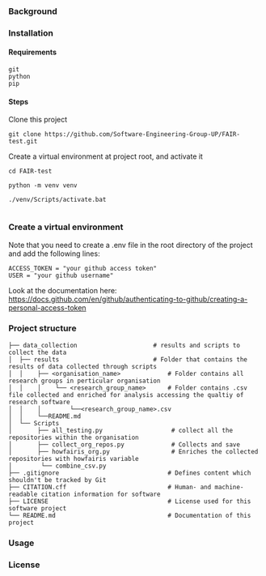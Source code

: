 ### Background 
    
    
    
    
    
    
### Installation 
    
    
    
#### Requirements 
    
    git 
    python 
    pip 
    
#### Steps 
Clone this project  
```
git clone https://github.com/Software-Engineering-Group-UP/FAIR-test.git
```
Create a virtual environment at project root, and activate it 
    
```
cd FAIR-test
    
python -m venv venv
    
./venv/Scripts/activate.bat
    
```
    
    
### Create a virtual environment 

Note that you need to create a .env file in the root directory of the project and add the following lines:
```
ACCESS_TOKEN = "your github access token" 
USER = "your github username" 
```
Look at the documentation here:  https://docs.github.com/en/github/authenticating-to-github/creating-a-personal-access-token
    
### Project structure 
    
    
    
    
    ├── data_collection                     # results and scripts to collect the data  
    │  ├── results                          # Folder that contains the results of data collected through scripts
    │  │    ├── <organisation_name>	            # Folder contains all research groups in perticular organisation 
    │  │    │    └── <research_group_name>      # Folder contains .csv file collected and enriched for analysis accessing the qualtiy of research software 
    │  │    │        └──<research_group_name>.csv
    │  │    └──README.md 
    │  └── Scripts 
    │       ├── all_testing.py                   # collect all the repositories within the organisation
    │       ├── collect_org_repos.py             # Collects and save
    │       ├── howfairis_org.py                 # Enriches the collected repositories with howfairis variable
    │        └── combine_csv.py  
    ├── .gitignore				                # Defines content which shouldn't be tracked by Git
    ├── CITATION.cff			                # Human- and machine-readable citation information for software
    ├── LICENSE				                    # License used for this software project
    └── README.md				                # Documentation of this project
    
    
     
### Usage 
    
    
### License 